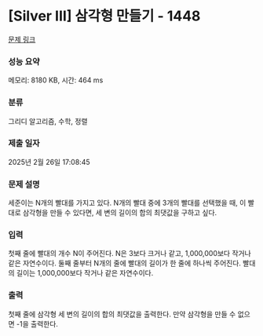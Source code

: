# [Silver III] 삼각형 만들기 - 1448 

[문제 링크](https://www.acmicpc.net/problem/1448) 

### 성능 요약

메모리: 8180 KB, 시간: 464 ms

### 분류

그리디 알고리즘, 수학, 정렬

### 제출 일자

2025년 2월 26일 17:08:45

### 문제 설명

<p>세준이는 N개의 빨대를 가지고 있다. N개의 빨대 중에 3개의 빨대를 선택했을 때, 이 빨대로 삼각형을 만들 수 있다면, 세 변의 길이의 합의 최댓값을 구하고 싶다.</p>

### 입력 

 <p>첫째 줄에 빨대의 개수 N이 주어진다. N은 3보다 크거나 같고, 1,000,000보다 작거나 같은 자연수이다. 둘째 줄부터 N개의 줄에 빨대의 길이가 한 줄에 하나씩 주어진다. 빨대의 길이는 1,000,000보다 작거나 같은 자연수이다.</p>

### 출력 

 <p>첫째 줄에 삼각형 세 변의 길이의 합의 최댓값을 출력한다. 만약 삼각형을 만들 수 없으면 -1을 출력한다.</p>


